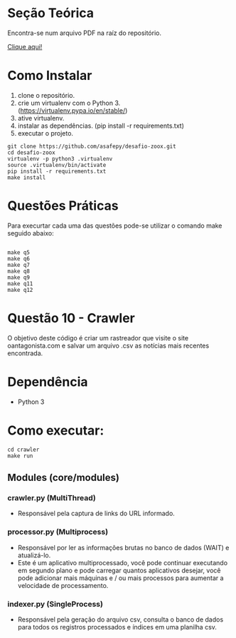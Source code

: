 # Seção Teórica
Encontra-se num arquivo PDF na raíz do repositório.

[Clique aqui!](https://github.com/asafepy/desafio-zoox/blob/master/secao-teorica.pdf.pdf)


# Como Instalar

 1. clone o repositório.
 2. crie um virtualenv com o Python 3. (https://virtualenv.pypa.io/en/stable/)
 3. ative virtualenv.
 4. instalar as dependências. (pip install -r requirements.txt)
 5. executar o projeto.
 
 ```console
 git clone https://github.com/asafepy/desafio-zoox.git
 cd desafio-zoox
 virtualenv -p python3 .virtualenv
 source .virtualenv/bin/activate
 pip install -r requirements.txt
 make install
```

# Questões Práticas

Para execurtar cada uma das questões pode-se utilizar o comando make seguido abaixo:

```console

make q5
make q6
make q7
make q8
make q9
make q11
make q12

```

# Questão 10 - Crawler

O objetivo deste código é criar um rastreador que visite o site oantagonista.com e salvar um arquivo .csv as notícias mais recentes encontrada.
 
# Dependência
 - Python 3

# Como executar:
	
```console
cd crawler
make run
```

## Modules (core/modules) 
 
### crawler.py (MultiThread)
- Responsável pela captura de links do URL informado.

### processor.py (Multiprocess)
- Responsável por ler as informações brutas no banco de dados (WAIT) e atualizá-lo.
- Este é um aplicativo multiprocessado, você pode continuar executando em segundo plano e pode carregar quantos aplicativos desejar, você pode adicionar mais máquinas e / ou mais processos para aumentar a velocidade de processamento.

### indexer.py (SingleProcess)
- Responsável pela geração do arquivo csv, consulta o banco de dados para todos os registros processados e índices em uma planilha csv.